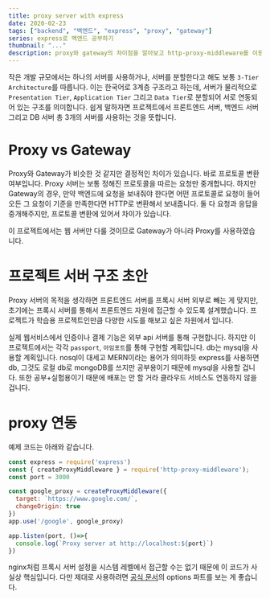 ```yaml
---
title: proxy server with express
date: 2020-02-23
tags: ["backend", "백엔드", "express", "proxy", "gateway"]
series: express로 백엔드 공부하기
thumbnail: "..."
description: proxy와 gateway의 차이점을 알아보고 http-proxy-middleware를 이용해보자.
---
```


작은 개발 규모에서는 하나의 서버를 사용하거나, 서버를 분할한다고 해도 보통 `3-Tier Architecture`를 따릅니다. 이는 한국어로 3계층 구조라고 하는데, 서버가 물리적으로 `Presentation Tier`, `Application Tier` 그리고 `Data Tier`로 분할되어 서로 연동되어 있는 구조를 의미합니다. 쉽게 말하자면 프로젝트에서 프론트엔드 서버, 백엔드 서버 그리고 DB 서버 총 3개의 서버를 사용하는 것을 뜻합니다.

# Proxy vs Gateway
Proxy와 Gateway가 비슷한 것 같지만 결정적인 차이가 있습니다. 바로 프로토콜 변환 여부입니다. Proxy 서버는 보통 정해진 프로토콜을 따르는 요청만 중개합니다. 하지만 Gateway의 경우, 만약 백엔드에 요청을 보내줘야 한다면 어떤 프로토콜로 요청이 들어오든 그 요청이 기준을 만족한다면 HTTP로 변환해서 보내줍니다. 둘 다 요청과 응답을 중개해주지만, 프로토콜 변환에 있어서 차이가 있습니다.

이 프로젝트에서는 웹 서버만 다룰 것이므로 Gateway가 아니라 Proxy를 사용하였습니다.

# 프로젝트 서버 구조 초안
Proxy 서버의 목적을 생각하면 프론트엔드 서버를 프록시 서버 외부로 빼는 게 맞지만, 초기에는 프록시 서버를 통해서 프론트엔드 자원에 접근할 수 있도록 설계했습니다. 프로젝트가 학습용 프로젝트인만큼 다양한 시도를 해보고 싶은 차원에서 입니다.

실제 웹서비스에서 인증이나 결제 기능은 외부 api 서버를 통해 구현합니다. 하지만 이 프로젝트에서는 각각 `passport`, `아임포트`를 통해 구현할 계획입니다. db는 mysql을 사용할 계획입니다. nosql이 대세고 MERN이라는 용어가 의미하듯 express를 사용하면 db, 그것도 로컬 db로 mongoDB를 쓰지만 공부용이기 때문에 mysql을 사용할 겁니다. 또한 공부+실험용이기 때문에 배포는 안 할 거라 클라우드 서비스도 연동하지 않을 겁니다.

# proxy 연동
예제 코드는 아래와 같습니다.
```js
const express = require('express')
const { createProxyMiddleware } = require('http-proxy-middleware');
const port = 3000

const google_proxy = createProxyMiddleware({
  target: `https://www.google.com/`,
  changeOrigin: true
})
app.use('/google', google_proxy)

app.listen(port, ()=>{
  console.log(`Proxy server at http://localhost:${port}`)
})
```

nginx처럼 프록시 서버 설정을 시스템 레벨에서 접근할 수는 없기 때문에 이 코드가 사실상 핵심입니다. 다만 제대로 사용하려면 [공식 문서](https://www.npmjs.com/package/http-proxy-middleware#options)의 options 파트를 보는 게 좋습니다.